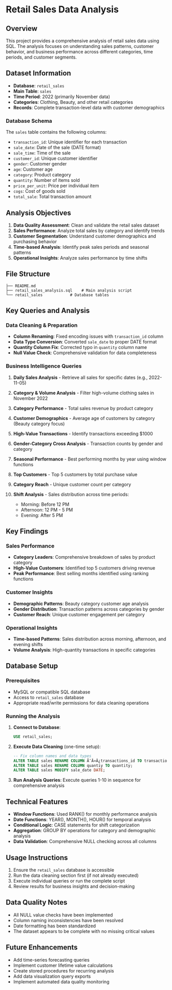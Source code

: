 # Retail Sales Data Analysis

## Overview
This project provides a comprehensive analysis of retail sales data using SQL. The analysis focuses on understanding sales patterns, customer behavior, and business performance across different categories, time periods, and customer segments.

## Dataset Information
- **Database**: `retail_sales`
- **Main Table**: `sales`
- **Time Period**: 2022 (primarily November data)
- **Categories**: Clothing, Beauty, and other retail categories
- **Records**: Complete transaction-level data with customer demographics

### Database Schema
The `sales` table contains the following columns:
- `transaction_id`: Unique identifier for each transaction
- `sale_date`: Date of the sale (DATE format)
- `sale_time`: Time of the sale
- `customer_id`: Unique customer identifier
- `gender`: Customer gender
- `age`: Customer age
- `category`: Product category
- `quantity`: Number of items sold
- `price_per_unit`: Price per individual item
- `cogs`: Cost of goods sold
- `total_sale`: Total transaction amount

## Analysis Objectives
1. **Data Quality Assessment**: Clean and validate the retail sales dataset
2. **Sales Performance**: Analyze total sales by category and identify trends
3. **Customer Segmentation**: Understand customer demographics and purchasing behavior
4. **Time-based Analysis**: Identify peak sales periods and seasonal patterns
5. **Operational Insights**: Analyze sales performance by time shifts

## File Structure
```
├── README.md
├── retail_sales_analysis.sql    # Main analysis script
└── retail_sales            # Database tables
```

## Key Queries and Analysis

### Data Cleaning & Preparation
- **Column Renaming**: Fixed encoding issues with `transaction_id` column
- **Data Type Conversion**: Converted `sale_date` to proper DATE format
- **Quantity Column Fix**: Corrected typo in `quantity` column name
- **Null Value Check**: Comprehensive validation for data completeness

### Business Intelligence Queries

1. **Daily Sales Analysis** - Retrieve all sales for specific dates (e.g., 2022-11-05)

2. **Category & Volume Analysis** - Filter high-volume clothing sales in November 2022

3. **Category Performance** - Total sales revenue by product category

4. **Customer Demographics** - Average age of customers by category (Beauty category focus)

5. **High-Value Transactions** - Identify transactions exceeding $1000

6. **Gender-Category Cross Analysis** - Transaction counts by gender and category

7. **Seasonal Performance** - Best performing months by year using window functions

8. **Top Customers** - Top 5 customers by total purchase value

9. **Category Reach** - Unique customer count per category

10. **Shift Analysis** - Sales distribution across time periods:
    - Morning: Before 12 PM
    - Afternoon: 12 PM - 5 PM  
    - Evening: After 5 PM

## Key Findings

### Sales Performance
- **Category Leaders**: Comprehensive breakdown of sales by product category
- **High-Value Customers**: Identified top 5 customers driving revenue
- **Peak Performance**: Best selling months identified using ranking functions

### Customer Insights
- **Demographic Patterns**: Beauty category customer age analysis
- **Gender Distribution**: Transaction patterns across categories by gender
- **Customer Reach**: Unique customer engagement per category

### Operational Insights
- **Time-based Patterns**: Sales distribution across morning, afternoon, and evening shifts
- **Volume Analysis**: High-quantity transactions in specific categories

## Database Setup

### Prerequisites
- MySQL or compatible SQL database
- Access to `retail_sales` database
- Appropriate read/write permissions for data cleaning operations

### Running the Analysis
1. **Connect to Database**:
   ```sql
   USE retail_sales;
   ```

2. **Execute Data Cleaning** (one-time setup):
   ```sql
   -- Fix column names and data types
   ALTER TABLE sales RENAME COLUMN Ã¯Â»Â¿transactions_id TO transaction_id;
   ALTER TABLE sales RENAME COLUMN quantiy TO quantity;
   ALTER TABLE sales MODIFY sale_date DATE;
   ```

3. **Run Analysis Queries**: Execute queries 1-10 in sequence for comprehensive analysis

## Technical Features
- **Window Functions**: Used RANK() for monthly performance analysis
- **Date Functions**: YEAR(), MONTH(), HOUR() for temporal analysis
- **Conditional Logic**: CASE statements for shift categorization
- **Aggregation**: GROUP BY operations for category and demographic analysis
- **Data Validation**: Comprehensive NULL checking across all columns

## Usage Instructions
1. Ensure the `retail_sales` database is accessible
2. Run the data cleaning section first (if not already executed)
3. Execute individual queries or run the complete script
4. Review results for business insights and decision-making

## Data Quality Notes
- All NULL value checks have been implemented
- Column naming inconsistencies have been resolved
- Date formatting has been standardized
- The dataset appears to be complete with no missing critical values

## Future Enhancements
- Add time-series forecasting queries
- Implement customer lifetime value calculations
- Create stored procedures for recurring analysis
- Add data visualization query exports
- Implement automated data quality monitoring

